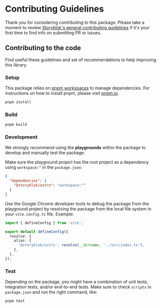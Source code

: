 # Contributing Guidelines

Thank you for considering contributing to this package. Please take a moment to review [Storyblok's general contributing guidelines](https://github.com/storyblok/.github/blob/main/CONTRIBUTING.md) if it's your first time to find info on submitting PR or issues.

## Contributing to the code

Find useful these guidelines and set of recommendations to help improving this library.

### Setup

This package relies on [pnpm workspaces](https://pnpm.io/workspaces) to manage dependencies. For instructions on how to install pnpm, please visit [pnpm.io](https://pnpm.io/installation).

```bash
pnpm install
```

### Build

```bash
pnpm build
```

### Development

We strongly recommend using the **playgrounds** within the package to develop and manually test the package.

Make sure the playground project has the root project as a dependency using `workspace:^` in the `package.json`:

```json
{
  "dependencies": {
    "@storyblok/astro": "workspace:^"
  }
}
```

Use the Google Chrome developer tools to debug the package from the playground project by resolving the package from the local file system in your `vite.config.ts` file. Example:

```ts
import { defineConfig } from 'vite';

export default defineConfig({
  resolve: {
    alias: {
      '@storyblok/astro': resolve(__dirname, '../src/index.ts'),
    },
  },
});
```

### Test

Depending on the package, you might have a combination of unit tests, integration tests, and/or end-to-end tests. Make sure to check `scripts` in `package.json` and run the right command, like:

```bash
pnpm test
```
